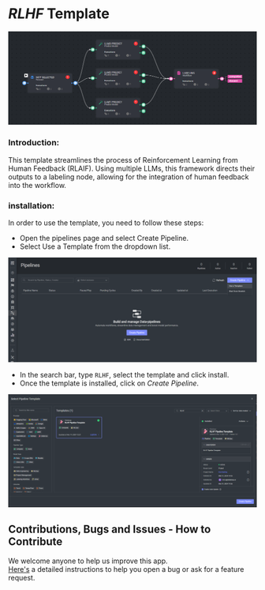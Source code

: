 # *RLHF* Template

<img src="../assets/RLHF.png" alt="Image of the pipeline">

### Introduction:

This template streamlines the process of Reinforcement Learning from Human Feedback (RLAIF). Using multiple LLMs, this 
framework directs their outputs to a labeling node, allowing for the integration of human feedback into the workflow.

### installation:

In order to use the template, you need to follow these steps:

* Open the pipelines page and select Create Pipeline.
* Select Use a Template from the dropdown list.

<img src="../assets/pipeline_create.png" alt="Image of the pipeline creation page">

* In the search bar, type `RLHF`, select the template and click install.
* Once the template is installed, click on *Create Pipeline*.

<img src="../assets/rlhf-create.png" alt="Image of the pipeline">

[//]: # (### Usage:)

[//]: # ()
[//]: # (For the complete documentation of the Active learning pipeline, please refer to)

[//]: # (the [Active Learning Pipeline Documentation]&#40;https://dataloop.ai/docs/active-learning-pipeline&#41;)

## Contributions, Bugs and Issues - How to Contribute

We welcome anyone to help us improve this app.  
[Here's](CONTRIBUTING.md) a detailed instructions to help you open a bug or ask for a feature request.